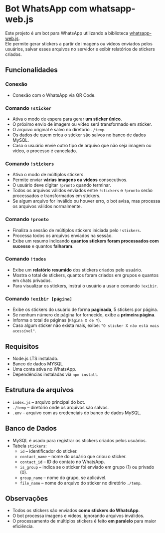 # Bot WhatsApp com whatsapp-web.js

Este projeto é um bot para WhatsApp utilizando a biblioteca [whatsapp-web.js](https://github.com/pedroslopez/whatsapp-web.js).  
Ele permite gerar stickers a partir de imagens ou vídeos enviados pelos usuários, salvar esses arquivos no servidor e exibir relatórios de stickers criados.

## Funcionalidades

### Conexão
- Conexão com o WhatsApp via QR Code.  

### Comando `!sticker`
- Ativa o modo de espera para gerar **um sticker único**.  
- O próximo envio de imagem ou vídeo será transformado em sticker.  
- O arquivo original é salvo no diretório `./temp`.  
- Os dados de quem criou o sticker são salvos no banco de dados MySQL.  
- Caso o usuário envie outro tipo de arquivo que não seja imagem ou vídeo, o processo é cancelado.  

### Comando `!stickers`
- Ativa o modo de múltiplos stickers.  
- Permite enviar **várias imagens ou vídeos** consecutivos.  
- O usuário deve digitar `!pronto` quando terminar.  
- Todos os arquivos válidos enviados entre `!stickers` e `!pronto` serão processados e transformados em stickers.  
- Se algum arquivo for inválido ou houver erro, o bot avisa, mas processa os arquivos válidos normalmente.  

### Comando `!pronto`
- Finaliza a sessão de múltiplos stickers iniciada pelo `!stickers`.  
- Processa todos os arquivos enviados na sessão.  
- Exibe um resumo indicando **quantos stickers foram processados com sucesso** e quantos **falharam**.  

### Comando `!todos`
- Exibe um **relatório resumido** dos stickers criados pelo usuário.  
- Mostra o total de stickers, quantos foram criados em grupos e quantos em chats privados.  
- Para visualizar os stickers, instrui o usuário a usar o comando `!exibir`.  

### Comando `!exibir [página]`
- Exibe os stickers do usuário de forma **paginada**, 5 stickers por página.  
- Se nenhum número de página for fornecido, exibe a **primeira página**.  
- Informa o total de páginas (`Página X de Y`).  
- Caso algum sticker não exista mais, exibe: `"O sticker X não está mais acessível"`.  

## Requisitos

- Node.js LTS instalado.
- Banco de dados MYSQL
- Uma conta ativa no WhatsApp.  
- Dependências instaladas via `npm install`.  

## Estrutura de arquivos

- `index.js` – arquivo principal do bot.  
- `./temp` – diretório onde os arquivos são salvos.  
- `.env` – arquivo com as credenciais do banco de dados MySQL.  

## Banco de Dados

- MySQL é usado para registrar os stickers criados pelos usuários.  
- Tabela `stickers`:
  - `id` – identificador do sticker.  
  - `contact_name` – nome do usuário que criou o sticker.  
  - `contact_id` – ID do contato no WhatsApp.  
  - `is_group` – indica se o sticker foi enviado em grupo (1) ou privado (0).  
  - `group_name` – nome do grupo, se aplicável.  
  - `file_name` – nome do arquivo do sticker no diretório `./temp`.  

## Observações

- Todos os stickers são enviados **como stickers do WhatsApp**.  
- O bot processa imagens e vídeos, ignorando arquivos inválidos.  
- O processamento de múltiplos stickers é feito **em paralelo** para maior eficiência.  
